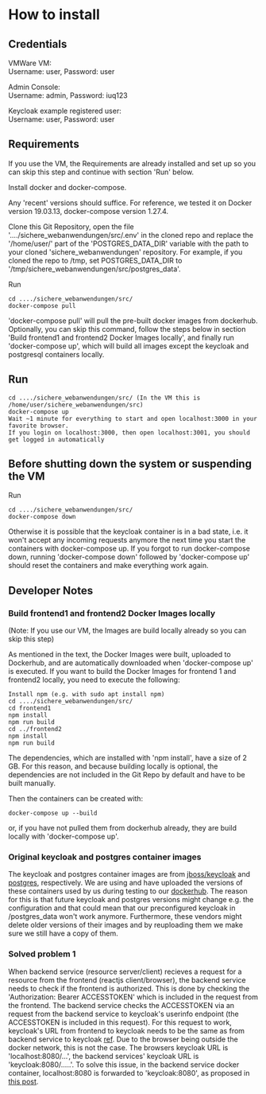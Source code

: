# How to install

## Credentials

VMWare VM:  
Username: user, Password: user  

Admin Console:  
Username: admin, Password: iuq123  

Keycloak example registered user:  
Username: user, Password: user

## Requirements

If you use the VM, the Requirements are already installed and set up so you can skip this step and continue with section 'Run' below.

Install docker and docker-compose.

Any 'recent' versions should suffice. For reference, we tested it on Docker version 19.03.13, docker-compose version 1.27.4.

Clone this Git Repository, open the file '..../sichere_webanwendungen/src/.env' in the cloned repo and replace the '/home/user/' part of the 'POSTGRES_DATA_DIR' variable with the path to your cloned 'sichere_webanwendungen' repository. For example, if you cloned the repo to /tmp, set POSTGRES_DATA_DIR to '/tmp/sichere_webanwendungen/src/postgres_data'.

Run
```console
cd ..../sichere_webanwendungen/src/
docker-compose pull
```
'docker-compose pull' will pull the pre-built docker images from dockerhub. Optionally, you can skip this command, follow the steps below in section 'Build frontend1 and frontend2 Docker Images locally', and finally run 'docker-compose up', which will build all images except the keycloak and postgresql containers locally.

## Run

```console
cd ..../sichere_webanwendungen/src/ (In the VM this is /home/user/sichere_webanwendungen/src)
docker-compose up
Wait ~1 minute for everything to start and open localhost:3000 in your favorite browser.
If you login on localhost:3000, then open localhost:3001, you should get logged in automatically
```

## Before shutting down the system or suspending the VM

Run

```console
cd ..../sichere_webanwendungen/src/
docker-compose down
```

Otherwise it is possible that the keycloak container is in a bad state, i.e. it won't accept any incoming requests anymore the next time you start the containers with docker-compose up. If you forgot to run docker-compose down, running 'docker-compose down' followed by 'docker-compose up' should reset the containers and make everything work again.

## Developer Notes

### Build frontend1 and frontend2 Docker Images locally

(Note: If you use our VM, the Images are build locally already so you can skip this step)

As mentioned in the text, the Docker Images were built, uploaded to Dockerhub, and are automatically downloaded when 'docker-compose up' is executed. If you want to build the Docker Images for frontend 1 and frontend2 locally, you need to execute the following:
~~~console
Install npm (e.g. with sudo apt install npm)
cd ..../sichere_webanwendungen/src/
cd frontend1
npm install
npm run build
cd ../frontend2
npm install
npm run build
~~~

The dependencies, which are installed with 'npm install', have a size of 2 GB. For this reason, and because building locally is optional, the dependencies are not included in the Git Repo by default and have to be built manually.

Then the containers can be created with:
```console
docker-compose up --build
```
or, if you have not pulled them from dockerhub already, they are build locally with 'docker-compose up'.

### Original keycloak and postgres container images

The keycloak and postgres container images are from [jboss/keycloak](https://hub.docker.com/r/jboss/keycloak/tags?page=1&ordering=last_updated) and [postgres](https://hub.docker.com/_/postgres), respectively. We are using and have uploaded the versions of these containers used by us during testing to our [dockerhub](https://hub.docker.com/u/danielebert00). The reason for this is that future keycloak and postgres versions might change e.g. the configuration and that could mean that our preconfigured keycloak in /postgres\_data won't work anymore. Furthermore, these vendors might delete older versions of their images and by reuploading them we make sure we still have a copy of them.

### Solved problem 1

When backend service (resource server/client) recieves a request for a resource from the frontend (reactjs client/browser), the backend service needs to check if the frontend is authorized. This is done by checking the 'Authorization: Bearer ACCESSTOKEN' which is included in the request from the frontend. The backend service checks the ACCESSTOKEN via an request from the backend service to keycloak's userinfo endpoint (the ACCESSTOKEN is included in this request). For this request to work, keycloak's URL from frontend to keycloak needs to be the same as from backend service to keycloak [ref](https://stackoverflow.com/questions/59242073/keycloak-adapter-failed-to-verify-token-when-deploy-springboot-webapp-to-docker). Due to the browser being outside the docker network, this is not the case. The browsers keycloak URL is 'localhost:8080/...', the backend services' keycloak URL is 'keycloak:8080/.....'. To solve this issue, in the backend service docker container, localhost:8080 is forwarded to 'keycloak:8080', as proposed in [this post](https://unix.stackexchange.com/questions/182421/forwarding-a-localhostport-to-an-externalipnewport).
